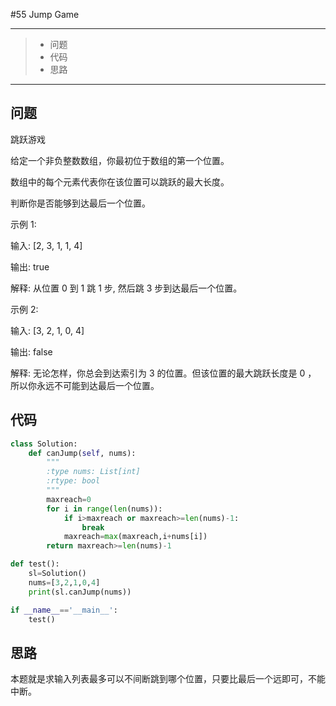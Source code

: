 #55 Jump Game

---

> * 问题
> * 代码
> * 思路

---

## 问题

跳跃游戏

给定一个非负整数数组，你最初位于数组的第一个位置。

数组中的每个元素代表你在该位置可以跳跃的最大长度。

判断你是否能够到达最后一个位置。

示例 1:

输入: [2, 3, 1, 1, 4]

输出: true

解释: 从位置 0 到 1 跳 1 步, 然后跳 3 步到达最后一个位置。

示例 2:

输入: [3, 2, 1, 0, 4]

输出: false

解释: 无论怎样，你总会到达索引为 3 的位置。但该位置的最大跳跃长度是 0 ， 所以你永远不可能到达最后一个位置。

## 代码

```python
class Solution:
    def canJump(self, nums):
        """
        :type nums: List[int]
        :rtype: bool
        """
        maxreach=0
        for i in range(len(nums)):
            if i>maxreach or maxreach>=len(nums)-1:
                break
            maxreach=max(maxreach,i+nums[i])
        return maxreach>=len(nums)-1

def test():
    sl=Solution()
    nums=[3,2,1,0,4]
    print(sl.canJump(nums))

if __name__=='__main__':
    test()
```

## 思路

本题就是求输入列表最多可以不间断跳到哪个位置，只要比最后一个远即可，不能中断。